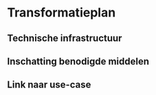 # Transformatieplan

## Technische infrastructuur



## Inschatting benodigde middelen



## Link naar use-case

